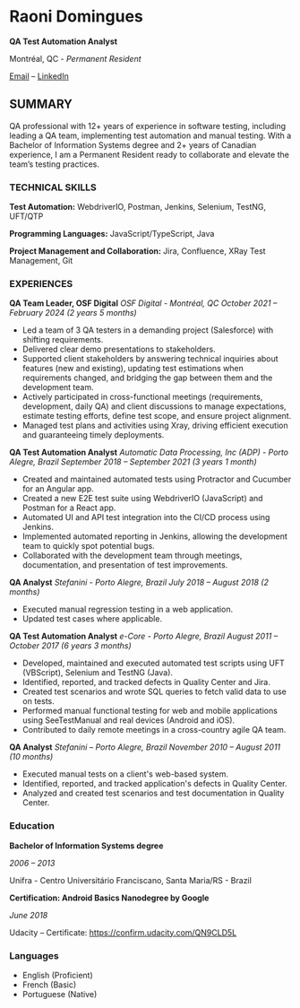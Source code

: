 # Raoni Domingues 

**QA Test Automation Analyst**

Montréal, QC - *Permanent Resident* 

[Email](mailto:raonid@gmail.com) – [LinkedIn](https://www.linkedin.com/in/raonid)
 
## SUMMARY 

QA professional with 12+ years of experience in software testing, including leading a QA team, implementing test automation and manual testing. With a Bachelor of Information Systems degree and 2+ years of Canadian experience, I am a Permanent Resident ready to collaborate and elevate the team’s testing practices.
 
### TECHNICAL SKILLS	 

**Test Automation:** WebdriverIO, Postman, Jenkins, Selenium, TestNG, UFT/QTP 

**Programming Languages:** JavaScript/TypeScript, Java 

**Project Management and Collaboration:** Jira, Confluence, XRay Test Management, Git  
 
### EXPERIENCES 

**QA Team Leader, OSF Digital** 
*OSF Digital - Montréal, QC*
*October 2021 – February 2024 (2 years 5 months)*

- Led a team of 3 QA testers in a demanding project (Salesforce) with shifting requirements.  
- Delivered clear demo presentations to stakeholders.  
- Supported client stakeholders by answering technical inquiries about features (new and existing), updating test estimations when requirements changed, and bridging the gap between them and the development team.  
- Actively participated in cross-functional meetings (requirements, development, daily QA) and client discussions to manage expectations, estimate testing efforts, define test scope, and ensure project alignment.  
- Managed test plans and activities using Xray, driving efficient execution and guaranteeing timely deployments.  


**QA Test Automation Analyst**
*Automatic Data Processing, Inc (ADP) - Porto Alegre, Brazil*
*September 2018 – September 2021 (3 years 1 month)* 
 
- Created and maintained automated tests using Protractor and Cucumber for an Angular app.  
- Created a new E2E test suite using WebdriverIO (JavaScript) and Postman for a React app.  
- Automated UI and API test integration into the CI/CD process using Jenkins.  
- Implemented automated reporting in Jenkins, allowing the development team to quickly spot potential bugs.  
- Collaborated with the development team through meetings, documentation, and presentation of test improvements.   
 
**QA Analyst**
*Stefanini - Porto Alegre, Brazil*
*July 2018 – August 2018 (2 months)* 

- Executed manual regression testing in a web application.  
- Updated test cases where applicable.
 
**QA Test Automation Analyst**
*e-Core - Porto Alegre, Brazil*
*August 2011 – October 2017 (6 years 3 months)* 

- Developed, maintained and executed automated test scripts using UFT (VBScript), Selenium and TestNG (Java).  
- Identified, reported, and tracked defects in Quality Center and Jira.  
- Created test scenarios and wrote SQL queries to fetch valid data to use on tests.  
- Performed manual functional testing for web and mobile applications using SeeTestManual and real devices (Android and iOS).  
- Contributed to daily remote meetings in a cross-country agile QA team.  
 
**QA Analyst**
*Stefanini – Porto Alegre, Brazil*
*November 2010 – August 2011 (10 months)* 

- Executed manual tests on a client's web-based system.  
- Identified, reported, and tracked application's defects in Quality Center.  
- Analyzed and created test scenarios and test documentation in Quality Center.
 
 

### Education 

**Bachelor of Information Systems degree**

*2006 – 2013* 

Unifra - Centro Universitário Franciscano, Santa Maria/RS - Brazil 
 
**Certification: Android Basics Nanodegree by Google**

*June 2018* 

Udacity – Certificate: https://confirm.udacity.com/QN9CLD5L 
 
### Languages 

- English (Proficient)
- French (Basic)
- Portuguese (Native) 
